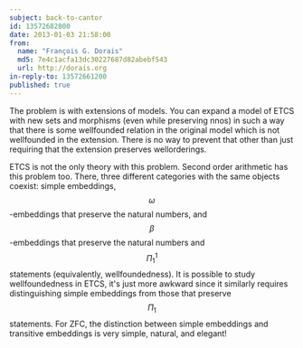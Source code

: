 ```yaml
---
subject: back-to-cantor
id: 13572682800
date: 2013-01-03 21:58:00
from:
  name: "François G. Dorais"
  md5: 7e4c1acfa13dc30227687d82abebf543
  url: http://dorais.org
in-reply-to: 13572661200
published: true
---
```

The problem is with extensions of models. You can expand a model of ETCS with new sets and morphisms (even while preserving nnos) in such a way that there is some wellfounded relation in the original model which is not wellfounded in the extension. There is no way to prevent that other than just requiring that the extension preserves wellorderings. 

ETCS is not the only theory with this problem. Second order arithmetic has this problem too. There, three different categories with the same objects coexist: simple embeddings, $$\omega$$-embeddings that preserve the natural numbers, and $$\beta$$-embeddings that preserve the natural numbers and $$\Pi^1_1$$ statements (equivalently, wellfoundedness). It is possible to study wellfoundedness in ETCS, it's just more awkward since it similarly requires distinguishing simple embeddings from those that preserve $$\Pi_1$$ statements. For ZFC, the distinction between simple embeddings and transitive embeddings is very simple, natural, and elegant!
